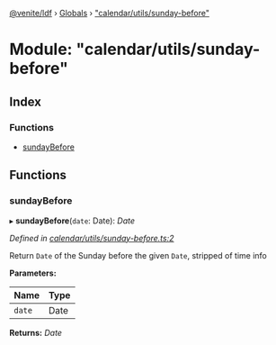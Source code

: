 [@venite/ldf](../README.md) › [Globals](../globals.md) › ["calendar/utils/sunday-before"](_calendar_utils_sunday_before_.md)

# Module: "calendar/utils/sunday-before"

## Index

### Functions

* [sundayBefore](_calendar_utils_sunday_before_.md#sundaybefore)

## Functions

###  sundayBefore

▸ **sundayBefore**(`date`: Date): *Date*

*Defined in [calendar/utils/sunday-before.ts:2](https://github.com/gbj/venite/blob/da9c99aa/ldf/src/calendar/utils/sunday-before.ts#L2)*

Return `Date` of the Sunday before the given `Date`, stripped of time info

**Parameters:**

Name | Type |
------ | ------ |
`date` | Date |

**Returns:** *Date*
